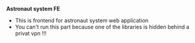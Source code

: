 **Astronaut system FE**
- This is frontend for astronaut system web application
- You can't run this part because one of the libraries is hidden behind a privat vpn !!!
